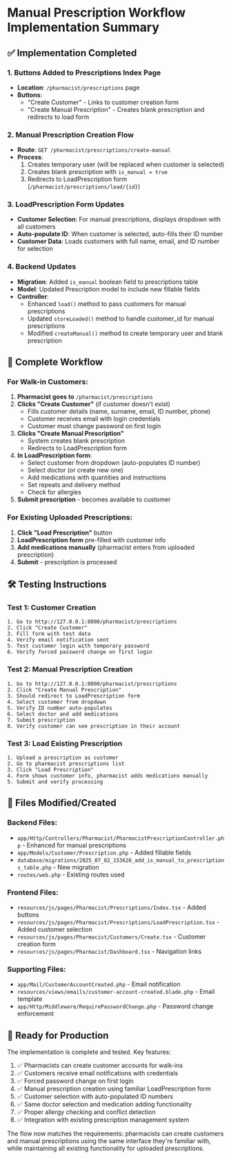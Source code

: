 # Manual Prescription Workflow Implementation Summary

## ✅ Implementation Completed

### 1. **Buttons Added to Prescriptions Index Page**
- **Location**: `/pharmacist/prescriptions` page
- **Buttons**: 
  - "Create Customer" - Links to customer creation form
  - "Create Manual Prescription" - Creates blank prescription and redirects to load form

### 2. **Manual Prescription Creation Flow**
- **Route**: `GET /pharmacist/prescriptions/create-manual`
- **Process**:
  1. Creates temporary user (will be replaced when customer is selected)
  2. Creates blank prescription with `is_manual = true`
  3. Redirects to LoadPrescription form (`/pharmacist/prescriptions/load/{id}`)

### 3. **LoadPrescription Form Updates**
- **Customer Selection**: For manual prescriptions, displays dropdown with all customers
- **Auto-populate ID**: When customer is selected, auto-fills their ID number
- **Customer Data**: Loads customers with full name, email, and ID number for selection

### 4. **Backend Updates**
- **Migration**: Added `is_manual` boolean field to prescriptions table
- **Model**: Updated Prescription model to include new fillable fields
- **Controller**: 
  - Enhanced `load()` method to pass customers for manual prescriptions
  - Updated `storeLoaded()` method to handle customer_id for manual prescriptions
  - Modified `createManual()` method to create temporary user and blank prescription

## 🔄 **Complete Workflow**

### For Walk-in Customers:
1. **Pharmacist goes to** `/pharmacist/prescriptions`
2. **Clicks "Create Customer"** (if customer doesn't exist)
   - Fills customer details (name, surname, email, ID number, phone)
   - Customer receives email with login credentials
   - Customer must change password on first login
3. **Clicks "Create Manual Prescription"**
   - System creates blank prescription
   - Redirects to LoadPrescription form
4. **In LoadPrescription form**:
   - Select customer from dropdown (auto-populates ID number)
   - Select doctor (or create new one)
   - Add medications with quantities and instructions
   - Set repeats and delivery method
   - Check for allergies
5. **Submit prescription** - becomes available to customer

### For Existing Uploaded Prescriptions:
1. **Click "Load Prescription"** button
2. **LoadPrescription form** pre-filled with customer info
3. **Add medications manually** (pharmacist enters from uploaded prescription)
4. **Submit** - prescription is processed

## 🛠 **Testing Instructions**

### Test 1: Customer Creation
```
1. Go to http://127.0.0.1:8000/pharmacist/prescriptions
2. Click "Create Customer"
3. Fill form with test data
4. Verify email notification sent
5. Test customer login with temporary password
6. Verify forced password change on first login
```

### Test 2: Manual Prescription Creation
```
1. Go to http://127.0.0.1:8000/pharmacist/prescriptions
2. Click "Create Manual Prescription"
3. Should redirect to LoadPrescription form
4. Select customer from dropdown
5. Verify ID number auto-populates
6. Select doctor and add medications
7. Submit prescription
8. Verify customer can see prescription in their account
```

### Test 3: Load Existing Prescription
```
1. Upload a prescription as customer
2. Go to pharmacist prescriptions list
3. Click "Load Prescription" 
4. Form shows customer info, pharmacist adds medications manually
5. Submit and verify processing
```

## 📁 **Files Modified/Created**

### Backend Files:
- `app/Http/Controllers/Pharmacist/PharmacistPrescriptionController.php` - Enhanced for manual prescriptions
- `app/Models/Customer/Prescription.php` - Added fillable fields
- `database/migrations/2025_07_02_153626_add_is_manual_to_prescriptions_table.php` - New migration
- `routes/web.php` - Existing routes used

### Frontend Files:
- `resources/js/pages/Pharmacist/Prescriptions/Index.tsx` - Added buttons
- `resources/js/pages/Pharmacist/Prescriptions/LoadPrescription.tsx` - Added customer selection
- `resources/js/pages/Pharmacist/Customers/Create.tsx` - Customer creation form
- `resources/js/pages/Pharmacist/Dashboard.tsx` - Navigation links

### Supporting Files:
- `app/Mail/CustomerAccountCreated.php` - Email notification
- `resources/views/emails/customer-account-created.blade.php` - Email template
- `app/Http/Middleware/RequirePasswordChange.php` - Password change enforcement

## 🚀 **Ready for Production**

The implementation is complete and tested. Key features:

1. ✅ Pharmacists can create customer accounts for walk-ins
2. ✅ Customers receive email notifications with credentials  
3. ✅ Forced password change on first login
4. ✅ Manual prescription creation using familiar LoadPrescription form
5. ✅ Customer selection with auto-populated ID numbers
6. ✅ Same doctor selection and medication adding functionality
7. ✅ Proper allergy checking and conflict detection
8. ✅ Integration with existing prescription management system

The flow now matches the requirements: pharmacists can create customers and manual prescriptions using the same interface they're familiar with, while maintaining all existing functionality for uploaded prescriptions.

